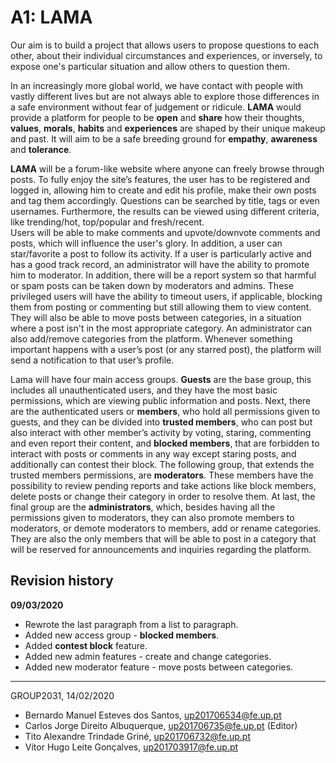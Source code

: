 # A1: LAMA

Our aim is to build a project that allows users to propose questions to each other, about their individual circumstances and experiences, or inversely, to expose one's particular situation and allow others to question them.  

In an increasingly more global world, we have contact with people with vastly different lives but are not always able to explore those differences in a safe environment without fear of judgement or ridicule. **LAMA** would provide a platform for people to be **open** and **share** how their thoughts, **values**, **morals**, **habits** and **experiences** are shaped by their unique makeup and past. It will aim to be a safe breeding ground for **empathy**, **awareness** and **tolerance**.

**LAMA** will be a forum-like website where anyone can freely browse through posts. To fully enjoy the site’s features, the user has to be registered and logged in, allowing him to create and edit his profile, make their own posts and tag them accordingly. Questions can be searched by title, tags or even usernames. Furthermore, the results can be viewed using different criteria, like trending/hot, top/popular and fresh/recent.  
Users will be able to make comments and upvote/downvote comments and posts, which will influence the user's glory. In addition, a user can star/favorite a post to follow its activity. If a user is particularly active and has a good track record, an administrator will have the ability to promote him to moderator. In addition, there will be a report system so that harmful or spam posts can be taken down by moderators and admins. These privileged users will have the ability to timeout users, if applicable, blocking them from posting or commenting but still allowing them to view content. They will also be able to move posts between categories, in a situation where a post isn't in the most appropriate category. An administrator can also add/remove categories from the platform. Whenever something important happens with a user’s post (or any starred post), the platform will send a notification to that user’s profile.

Lama will have four main access groups. **Guests** are the base group, this includes all unauthenticated users, and they have the most basic permissions, which are viewing public information and posts. Next, there are the authenticated users or **members**, who hold all permissions given to guests, and they can be divided into **trusted members**, who can post but also interact with other member’s activity by voting, staring, commenting and even report their content, and **blocked members**, that are forbidden to interact with posts or comments in any way except staring posts, and additionally can contest their block. The following group, that extends the trusted members permissions, are **moderators**. These members have the possibility to review pending reports and take actions like block members, delete posts or change their category in order to resolve them. At last, the final group are the **administrators**, which, besides having all the permissions given to moderators, they can also promote members to moderators, or demote moderators to members, add or rename categories. They are also the only members that will be able to post in a category that will be reserved for announcements and inquiries regarding the platform.

## Revision history

 **09/03/2020**
* Rewrote the last paragraph from a list to paragraph.
* Added new access group - **blocked members**.
* Added **contest block** feature.
* Added new admin features - create and change categories.
* Added new moderator feature - move posts between categories.

***
GROUP2031, 14/02/2020

* Bernardo Manuel Esteves dos Santos, up201706534@fe.up.pt
* Carlos Jorge Direito Albuquerque, up201706735@fe.up.pt (Editor)
* Tito Alexandre Trindade Griné, up201706732@fe.up.pt
* Vítor Hugo Leite Gonçalves, up201703917@fe.up.pt

